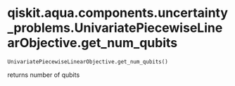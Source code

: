 # qiskit.aqua.components.uncertainty\_problems.UnivariatePiecewiseLinearObjective.get\_num\_qubits

`UnivariatePiecewiseLinearObjective.get_num_qubits()`

returns number of qubits
